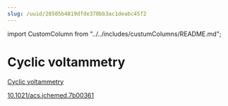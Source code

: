 ```yaml
---
slug: /uuid/28505b4819dfde370bb3ac1deabc45f2
---
```


import CustomColumn from "../../includes/custumColumns/README.md";

# Cyclic voltammetry

[Cyclic voltammetry](https://en.wikipedia.org/wiki/Cyclic_voltammetry)

[10.1021/acs.jchemed.7b00361](https://dx.doi.org/10.1021/acs.jchemed.7b00361)

<CustomColumn/>
